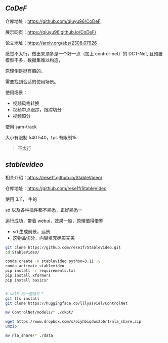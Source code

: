 
## _CoDeF_

仓库地址：https://github.com/qiuyu96/CoDeF

展示网页：https://qiuyu96.github.io/CoDeF/

论文地址：https://arxiv.org/abs/2308.07926



感觉不太行，做出来顶多是一个好一点（加上 control-net）的 DCT-Net, 且预置模型不多，数据集难以构造，

原理倒是挺有趣的。

需要找到合适的使用场景。

使用场景：
- 视频风格转换
- 视频中点跟踪，跟踪切分
- 视频超分


使用 sam-track

大小有限制 540 540，fps 有限制15

> 不太行



## _stablevideo_

相关介绍：https://rese1f.github.io/StableVideo/

仓库地址：https://github.com/rese1f/StableVideo

使用 3.11， 牛的

sd 以及各种插件都不熟悉，正好熟悉一

运行成功，带着 webui，效果一般，原理值得借鉴

- sd 生成前景，远景
- 这物品切分，内容填充确实完美


```bash
git clone https://github.com/rese1f/StableVideo.git
cd StableVideo/

conda create -n stablevideo python=3.11 -y
conda activate stablevideo
pip install -r requirements.txt
pip install xformers
pip install basicsr


# sd15 的一些插件？
git lfs install
git clone https://huggingface.co/lllyasviel/ControlNet

mv ControlNet/models/* ./ckpt/

wget https://www.dropbox.com/s/oiyhbiqdws2p6r1/nla_share.zip
unzip

mv nla_share/* ./data
```
